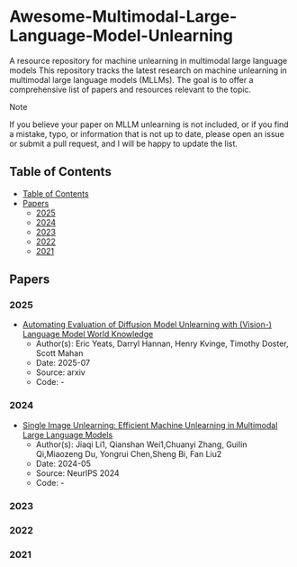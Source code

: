# Awesome-Multimodal-Large-Language-Model-Unlearning
A resource repository for machine unlearning in multimodal large language models
This repository tracks the latest research on machine unlearning in multimodal large language models (MLLMs). The goal is to offer a comprehensive list of papers and resources relevant to the topic.

> [!NOTE]
> If you believe your paper on MLLM unlearning is not included, or if you find a mistake, typo, or information that is not up to date, please open an issue or submit a pull request, and I will be happy to update the list.
## Table of Contents
- [Table of Contents](#table-of-contents)
- [Papers](#papers)
  - [2025](#2025)
  - [2024](#2024)
  - [2023](#2023)
  - [2022](#2022)
  - [2021](#2021)
## Papers
### 2025
- [Automating Evaluation of Diffusion Model Unlearning with (Vision-) Language Model World Knowledge](https://arxiv.org/abs/2507.07137)
  - Author(s): Eric Yeats, Darryl Hannan, Henry Kvinge, Timothy Doster, Scott Mahan
  - Date: 2025-07
  - Source: arxiv
  - Code: -

### 2024
- [Single Image Unlearning: Efficient Machine Unlearning in Multimodal Large Language Models]([https://arxiv.org/abs/2507.07137](https://openreview.net/forum?id=YNx7ai4zTs))
  - Author(s): Jiaqi Li1, Qianshan Wei1,Chuanyi Zhang, Guilin Qi,Miaozeng Du, Yongrui Chen,Sheng Bi, Fan Liu2
  - Date: 2024-05
  - Source: NeurIPS 2024
  - Code: -


### 2023


### 2022


### 2021
